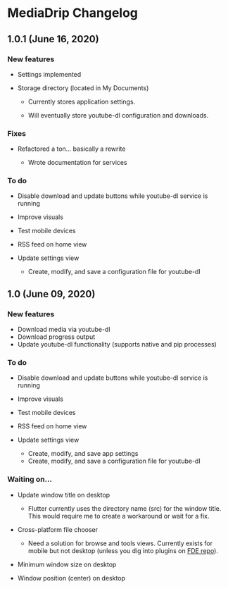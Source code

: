 # MediaDrip Changelog

## 1.0.1 (June 16, 2020)

### New features

* Settings implemented

* Storage directory (located in My Documents)

    * Currently stores application settings.

    * Will eventually store youtube-dl configuration and downloads.

### Fixes

* Refactored a ton... basically a rewrite

    * Wrote documentation for services

### To do

* Disable download and update buttons while youtube-dl service is running

* Improve visuals

* Test mobile devices

* RSS feed on home view

* Update settings view

    * Create, modify, and save a configuration file for youtube-dl

## 1.0 (June 09, 2020)

### New features

* Download media via youtube-dl
* Download progress output
* Update youtube-dl functionality (supports native and pip processes)

### To do

* Disable download and update buttons while youtube-dl service is running

* Improve visuals

* Test mobile devices

* RSS feed on home view

* Update settings view

    * Create, modify, and save app settings
    * Create, modify, and save a configuration file for youtube-dl

### Waiting on...

* Update window title on desktop

    * Flutter currently uses the directory name (src) for the window title. This would require me to create a workaround or wait for a fix.

* Cross-platform file chooser

    * Need a solution for browse and tools views. Currently exists for mobile but not desktop (unless you dig into plugins on [FDE repo](https://github.com/google/flutter-desktop-embedding)).

* Minimum window size on desktop

* Window position (center) on desktop